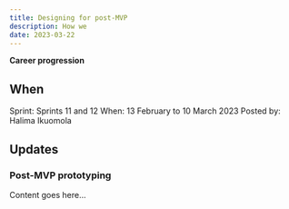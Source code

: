 ```yaml
---
title: Designing for post-MVP
description: How we
date: 2023-03-22
---
```


<strong class="govuk-tag govuk-tag--purple">Career progression</strong>

## When
Sprint: Sprints 11 and 12
When: 13 February to 10 March 2023
Posted by: Halima Ikuomola

## Updates

### Post-MVP prototyping

Content goes here...
